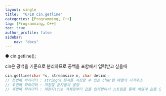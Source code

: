 ```yaml
---
layout: single
title:  "6/18 cin.getline"
categories: [Programming, C++]
tag: [Programming, C++]
toc: true
author_profile: false
sidebar:
    nav: "docs"
---
```


● cin.getline();

cin은 공백을 기준으로 분리하므로 공백을 포함해서 입력받고 싶을때 

```c++
cin.getline(char *s, streamsize n, char delim);
// 첫번째 파라미터 : string의 문자를 저장할 수 있는 char형 배열의 시작주소
// 두번째 파라미터 : 저장할 문자들의 용량
// 세번째 파라미터 : 제한자(cin 객체로부터 값을 입력받아서 스트림을 통해 배열에 값을 입력할 때, 제한자를 만나면 제한자까지 값을 넣는다.)
```


